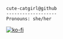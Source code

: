 ```
cute-catgirl@github
-------------------
Pronouns: she/her
```

[![ko-fi](https://ko-fi.com/img/githubbutton_sm.svg)](https://ko-fi.com/E1E21270RY)
